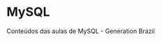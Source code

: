 # MySQL
Conteúdos das aulas de MySQL - Generation Brazil
<!--
## exemplo_aula_02
Exemplo apresentado na live code (db_quitanda) com algumas consultas adicionais (Bônus)

## exemplo_aula_03
Exemplo + DER para a live code da aula 03 <br />
Consultas realizadas na Live Code (db_cidade_das_carnes) com algunas consultas adicionais (Bônus)<br />
Resolução do exercício 01 da lista 03

## outros_exemplos
Exemplo - Utilização do Autorelacionamento <br />
Exemplo - Trabalhando com Data e Hora
-->
